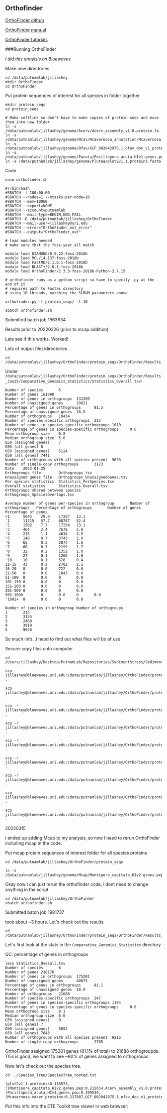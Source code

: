 ## Orthofinder 

[OrthoFinder github](https://github.com/davidemms/OrthoFinder)

[OrthoFinder manual](https://github.com/davidemms/OrthoFinder/blob/master/OrthoFinder-manual.pdf)

[OrthoFinder tutorials](https://davidemms.github.io/menu/about.html)

###Running OrthoFinder 

*I did this anaylsis on Bluewaves*

Make new directories 

```
cd /data/putnamlab/jillashey
mkdir OrthoFinder
cd OrthoFinder
```

Put protein sequences of interest for all species in folder together 

```
mkdir protein_seqs
cd protein_seqs

# Make softlink so don't have to make copies of protein seqs and move them into new folder 
ln -s /data/putnamlab/jillashey/genome/Acerv/Acerv_assembly_v1.0.protein.fa
ln -s /data/putnamlab/jillashey/genome/Mcav/Mcavernosa_annotation/Mcavernosa.maker.proteins.fasta
ln -s /data/putnamlab/jillashey/genome/Ofav/GCF_002042975.1_ofav_dov_v1_protein.faa
ln -s /data/putnamlab/jillashey/genome/Pacuta/Pocillopora_acuta_HIv1.genes.pep.faa 
ln -s /data/putnamlab/jillashey/genome/Plutea/plut2v1.1.proteins.fasta

```

Code 

```
nano orthofinder.sh 

#!/bin/bash
#SBATCH -t 100:00:00
#SBATCH --nodes=1 --ntasks-per-node=10
#SBATCH --mem=100GB
#SBATCH --export=NONE
#SBATCH --account=putnamlab
#SBATCH --mail-type=BEGIN,END,FAIL
#SBATCH -D /data/putnamlab/jillashey/OrthoFinder
#SBATCH --mail-user=jillashey@uri.edu
#SBATCH --error="OrthoFinder_out_error"
#SBATCH --output="OrthoFinder_out"

# load modules needed
# make sure that the foss-year all match

module load DIAMOND/0.9.22-foss-2018b  
module load MCL/14.137-foss-2018b
module load FastME/2.1.6.1-foss-2018b
module load BLAST+/2.8.1-foss-2018b
module load OrthoFinder/2.3.3-foss-2018b-Python-2.7.15

# orthofinder runs as a python script so have to specify .py at the end of it
# requires path to Fastas directory
# using 10 threads, matching the SLRUM parameters above

orthofinder.py -f protein_seqs/ -t 10

sbatch orthofinder.sh 
```

Submitted batch job 1963934

Results prior to 20220226 (prior to mcap addition)

Lets see if this works. Worked! 

Lots of output files/directories

```
cd /data/putnamlab/jillashey/OrthoFinder/protein_seqs/OrthoFinder/Results_Jan25

```

Under ```/data/putnamlab/jillashey/OrthoFinder/protein_seqs/OrthoFinder/Results_Jan25/Comparative_Genomics_Statistics/Statistics_Overall.tsv```:


```
Number of species       5
Number of genes 161090
Number of genes in orthogroups  131269
Number of unassigned genes      29821
Percentage of genes in orthogroups      81.5
Percentage of unassigned genes  18.5
Number of orthogroups   19434
Number of species-specific orthogroups  213
Number of genes in species-specific orthogroups 1010
Percentage of genes in species-specific orthogroups     0.6
Mean orthogroup size    6.8
Median orthogroup size  5.0
G50 (assigned genes)    7
G50 (all genes) 6
O50 (assigned genes)    5124
O50 (all genes) 7441
Number of orthogroups with all species present  9658
Number of single-copy orthogroups       3173
Date    2022-01-25
Orthogroups file        Orthogroups.tsv
Unassigned genes file   Orthogroups_UnassignedGenes.tsv
Per-species statistics  Statistics_PerSpecies.tsv
Overall statistics      Statistics_Overall.tsv
Orthogroups shared between species      Orthogroups_SpeciesOverlaps.tsv

Average number of genes per-species in orthogroup       Number of orthogroups   Percentage of orthogroups       Number of genes Percentage of genes
<1      5645    29.0    17207   13.1
'1      11215   57.7    68787   52.4
'2      1502    7.7     17254   13.1
'3      464     2.4     7678    5.8
'4      215     1.1     4634    3.5
'5      140     0.7     3743    2.9
'6      65      0.3     2074    1.6
'7      60      0.3     2199    1.7
'8      32      0.2     1352    1.0
'9      27      0.1     1266    1.0
'10     10      0.1     528     0.4
11-15   43      0.2     2782    2.1
16-20   8       0.0     722     0.6
21-50   8       0.0     1043    0.8
51-100  0       0.0     0       0.0
101-150 0       0.0     0       0.0
151-200 0       0.0     0       0.0
201-500 0       0.0     0       0.0
501-1000        0       0.0     0       0.0
'1001+  0       0.0     0       0.0

Number of species in orthogroup Number of orthogroups
1       213
2       3155
3       2489
4       3919
5       9658
```

So much info...I need to find out what files will be of use 

Secure-copy files onto computer 

```
cd /Users/jillashey/Desktop/PutnamLab/Repositories/SedimentStress/SedimentStress/Output/OrthoFinder

scp jillashey@bluewaves.uri.edu:/data/putnamlab/jillashey/OrthoFinder/protein_seqs/OrthoFinder/Results_Jan25/Comparative_Genomics_Statistics/Statistics_PerSpecies.tsv .

scp jillashey@bluewaves.uri.edu:/data/putnamlab/jillashey/OrthoFinder/protein_seqs/OrthoFinder/Results_Jan25/Species_Tree/SpeciesTree_rooted.txt .

scp -r jillashey@bluewaves.uri.edu:/data/putnamlab/jillashey/OrthoFinder/protein_seqs/OrthoFinder/Results_Jan25/Orthologues/Orthologues_Acerv_assembly_v1.0.protein/ .

scp -r jillashey@bluewaves.uri.edu:/data/putnamlab/jillashey/OrthoFinder/protein_seqs/OrthoFinder/Results_Jan25/Orthologues/Orthologues_GCF_002042975.1_ofav_dov_v1_protein .

scp -r jillashey@bluewaves.uri.edu:/data/putnamlab/jillashey/OrthoFinder/protein_seqs/OrthoFinder/Results_Jan25/Orthologues/Orthologues_Mcavernosa.maker.proteins .

scp -r jillashey@bluewaves.uri.edu:/data/putnamlab/jillashey/OrthoFinder/protein_seqs/OrthoFinder/Results_Jan25/Orthologues/Orthologues_plut2v1.1.proteins .

scp -r jillashey@bluewaves.uri.edu:/data/putnamlab/jillashey/OrthoFinder/protein_seqs/OrthoFinder/Results_Jan25/Orthologues/Orthologues_Pocillopora_acuta_HIv1.genes.pep .

scp jillashey@bluewaves.uri.edu:/data/putnamlab/jillashey/OrthoFinder/protein_seqs/OrthoFinder/Results_Jan25/Gene_Trees/OG0000000_tree.txt .

scp jillashey@bluewaves.uri.edu:/data/putnamlab/jillashey/OrthoFinder/protein_seqs/OrthoFinder/Results_Jan25/Gene_Duplication_Events/SpeciesTree_Gene_Duplications_0.5_Support.txt .
```


20220315

I ended up adding Mcap to my analysis, so now I need to rerun OrthoFinder including mcap in the code. 

Put mcap protein sequences of interest folder for all species proteins

```
cd /data/putnamlab/jillashey/OrthoFinder/protein_seqs

ln -s /data/putnamlab/jillashey/genome/Mcap/Montipora_capitata_HIv2.genes.pep.faa
```

Okay now i can just rerun the orthofinder code, i dont need to change anything in the script

```
cd /data/putnamlab/jillashey/OrthoFinder
sbatch orthofinder.sh 
```

Submitted batch job 1981737

took about ~3 hours. Let's check out the results 

```
cd /data/putnamlab/jillashey/OrthoFinder/protein_seqs/OrthoFinder/Results_Mar15/
```

Let's first look at the stats in the `Comparative_Genomics_Statistics` directory

QC: percentage of genes in orthogroups

```
less Statistics_Overall.tsv 
Number of species       6
Number of genes 216176
Number of genes in orthogroups  175301
Number of unassigned genes      40875
Percentage of genes in orthogroups      81.1
Percentage of unassigned genes  18.9
Number of orthogroups   21688
Number of species-specific orthogroups  247
Number of genes in species-specific orthogroups 1194
Percentage of genes in species-specific orthogroups     0.6
Mean orthogroup size    8.1
Median orthogroup size  6.0
G50 (assigned genes)    9
G50 (all genes) 7
O50 (assigned genes)    5052
O50 (all genes) 7643
Number of orthogroups with all species present  9216
Number of single-copy orthogroups       2765
```

OrthoFinder assigned 175301 genes (81.1% of total) to 21688 orthogroupds. This is good, we want to see ~80% of genes assigned to orthogroups. 

Now let's check out the species tree. 

```
cd ../Species_Tree/SpeciesTree_rooted.txt

(plut2v1.1.proteins:0.118973,((Montipora_capitata_HIv2.genes.pep:0.215654,Acerv_assembly_v1.0.protein:0.226262)0.754991:0.104758,(Pocillopora_acuta_HIv1.genes.pep:0.199534,(Mcavernosa.maker.proteins:0.217807,GCF_002042975.1_ofav_dov_v1_protein:0.121675)0.719401:0.107009)0.643121:0.0746942)1:0.118973);
```

Put this info into the ETE Toolkit tree viewer in web browser: 

